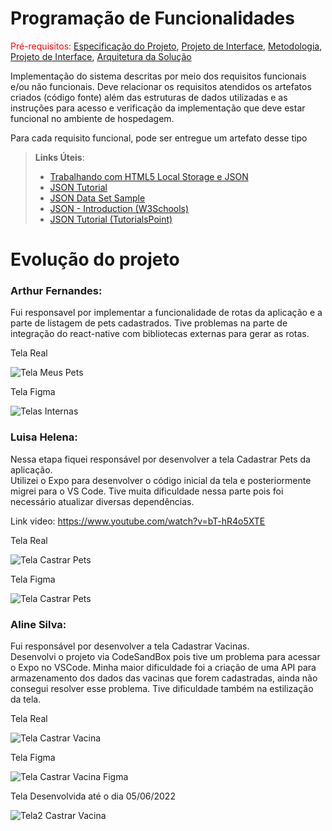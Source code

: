 # Programação de Funcionalidades

<span style="color:red">Pré-requisitos: <a href="2-Especificação do Projeto.md"> Especificação do Projeto</a></span>, <a href="3-Projeto de Interface.md"> Projeto de Interface</a>, <a href="4-Metodologia.md"> Metodologia</a>, <a href="3-Projeto de Interface.md"> Projeto de Interface</a>, <a href="5-Arquitetura da Solução.md"> Arquitetura da Solução</a>

Implementação do sistema descritas por meio dos requisitos funcionais e/ou não funcionais. Deve relacionar os requisitos atendidos os artefatos criados (código fonte) além das estruturas de dados utilizadas e as instruções para acesso e verificação da implementação que deve estar funcional no ambiente de hospedagem.

Para cada requisito funcional, pode ser entregue um artefato desse tipo

> **Links Úteis**:
>
> - [Trabalhando com HTML5 Local Storage e JSON](https://www.devmedia.com.br/trabalhando-com-html5-local-storage-e-json/29045)
> - [JSON Tutorial](https://www.w3resource.com/JSON)
> - [JSON Data Set Sample](https://opensource.adobe.com/Spry/samples/data_region/JSONDataSetSample.html)
> - [JSON - Introduction (W3Schools)](https://www.w3schools.com/js/js_json_intro.asp)
> - [JSON Tutorial (TutorialsPoint)](https://www.tutorialspoint.com/json/index.htm)


# Evolução do projeto

### Arthur Fernandes: 
  Fui responsavel por implementar a funcionalidade de rotas da aplicação e a parte de listagem de pets cadastrados.
  Tive problemas na parte de integração do react-native com bibliotecas externas para gerar as rotas.
  
  Tela Real
  
  ![Tela Meus Pets](https://github.com/ICEI-PUC-Minas-PMV-ADS/pmv-ads-2022-1-e3-proj-mov-t1-petpass-mobile/blob/main/docs/img/printTela-MeusPets.png?raw=true)
  
  Tela Figma
  
  ![Telas Internas](https://github.com/ICEI-PUC-Minas-PMV-ADS/pmv-ads-2022-1-e3-proj-mov-t1-petpass-mobile/blob/main/docs/img/Telas%20intermed.PNG?raw=true)
  
  ### Luisa Helena: 
  Nessa etapa fiquei responsável por desenvolver a tela Cadastrar Pets da aplicação.  
  Utilizei o Expo para desenvolver o código inicial da tela e posteriormente migrei para o VS Code. Tive muita dificuldade nessa parte pois foi necessário atualizar diversas dependências.

Link video: https://www.youtube.com/watch?v=bT-hR4o5XTE
  
  Tela Real
  
 ![Tela Castrar Pets](img/TelaCadastrarPet.PNG)
  
  Tela Figma
  
  ![Tela Castrar Pets](img/TemplateCadastrarPet.PNG)
  
  ### Aline Silva: 
  Fui responsável por desenvolver a tela Cadastrar Vacinas.  
  Desenvolvi o projeto via CodeSandBox pois tive um problema para acessar o Expo no VSCode. Minha maior dificuldade foi a criação de uma API para armazenamento dos   dados das vacinas que forem cadastradas, ainda não consegui resolver esse problema. Tive dificuldade também na estilização da tela.

  Tela Real
  
 ![Tela Castrar Vacina](https://github.com/ICEI-PUC-Minas-PMV-ADS/pmv-ads-2022-1-e3-proj-mov-t1-petpass-mobile/blob/21baf8ce551a18f52d897f484d685237108bedc1/docs/img/Tela%20cadastrar%20vacina.png)
 
  Tela Figma
  
  ![Tela Castrar Vacina Figma](https://github.com/ICEI-PUC-Minas-PMV-ADS/pmv-ads-2022-1-e3-proj-mov-t1-petpass-mobile/blob/9fc43144a8e209994eff546d6ee0487272072db4/docs/img/Tela%20cadastrar%20vacina%20figma.jpg)
  
  Tela Desenvolvida até o dia 05/06/2022
  
 ![Tela2 Castrar Vacina](https://github.com/ICEI-PUC-Minas-PMV-ADS/pmv-ads-2022-1-e3-proj-mov-t1-petpass-mobile/blob/493321b9d24f3fbc272831221cc12446dd6a4c70/docs/img/Tela2%20cadastrar%20vacina.png)
  
  
  
